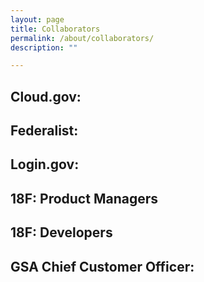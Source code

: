 ```yaml
---
layout: page
title: Collaborators
permalink: /about/collaborators/
description: ""

---
```


## Cloud.gov:

## Federalist:

## Login.gov:

## 18F: Product Managers

## 18F: Developers

## GSA Chief Customer Officer:
